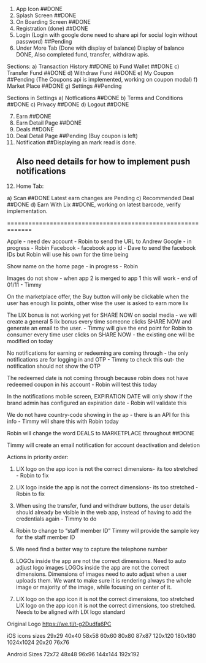 1. App Icon ##DONE
2. Splash Screen ##DONE
3. On Boarding Screen ##DONE
4. Registration (done) ##DONE
5. Login (Login with google done need to share api for social login without password) ##Pending
6. Under More Tab (Done with display of balance) Display of balance DONE, Also completed fund, transfer, withdraw apis.

Sections:
a) Transaction History ##DONE
b) Fund Wallet ##DONE
c) Transfer Fund ##DONE
d) Withdraw Fund ##DONE
e) My Coupon ##Pending (The Coupons api is implemented, working on coupon modal)
f) Market Place ##DONE
g) Settings ##Pending

Sections in Settings 
a) Notfications ##DONE
b) Terms and Conditions ##DONE
c) Privacy ##DONE
d) Logout ##DONE


7. Earn ##DONE 
8. Earn Detail Page ##DONE 
8. Deals ##DONE
9. Deal Detail Page ##Pending (Buy coupon is left)
11. Notification ##Displaying an mark read is done.
    ## Also need details for how to implement push notifications
12. Home Tab:

a) Scan
##DONE Latest earn changes are Pending
c) Recommended Deal
##DONE
d) Earn With Lix ##DONE, working on latest barcode, verify implementation.

=============================================================

Apple - need dev account - Robin to send the URL to Andrew
Google - in progress - Robin
Facebook - facebook app id - Dave to send the facebook IDs but Robin will use his own for the time being

Show name on the home page - in progress - Robin

Images do not show -   when app 2 is merged to app 1 this will work - end of 01/11 - Timmy

On the marketplace offer, the Buy button will only be clickable  when the user has enough lix points, other wise the user is asked to earn more lix

The LIX bonus is not working yet for SHARE NOW on social media - we will create a general 5 lix bonus every time someone clicks SHARE NOW and generate an email to the user. - Timmy will give the end point for Robin to consumer every time user clicks on SHARE NOW - the existing one will be modified on today

No notifications for earning or redeeming are coming through - the only notifications are for logging in and OTP - Timmy to check this out- the notification should not show the OTP

The redeemed date is not coming through because robin does not have redeemed coupon in his account - Robin will test this today

In the notifications mobile screen, EXPIRATION DATE will only show if the brand admin has configured an expiration date - Robin will validate this

We do not have country-code showing in the ap - there is an API for this info - Timmy will share this with Robin today

Robin will change the word DEALS to MARKETPLACE throughout ##DONE

Timmy will create an email notification for account deactivation and deletion

Actions in priority order: 
1. LIX logo on the app icon is not the correct dimensions- its too stretched - Robin to fix
2. LIX logo inside the app is not the correct dimensions- its too stretched - Robin to fix
3. When using the transfer, fund and withdraw buttons, the user details should already be visible in the web app, instead of having to add the credentials again - Timmy to do
4. Robin to change to “staff member ID” Timmy will provide the sample key for the staff member ID
5. We need find a better way to capture the telephone number

1. LOGOs inside the app are not the correct dimensions. Need to auto adjust logo images
LOGOs inside the app are not the correct dimensions. Dimensions of images need to auto adjust when a user uploads them. We want to make sure it is rendering always the whole image or majority of the image, while focusing on center of it.

2. LIX logo on the app icon it is not the correct dimensions, too stretched
LIX logo on the app icon it is not the correct dimensions, too stretched. Needs to be aligned with LIX logo standard

Original Logo
https://we.tl/t-g2Dudfa6PC

iOS icons sizes
29x29
40x40
58x58
60x60
80x80
87x87
120x120
180x180
1024x1024
20x20
76x76

Android Sizes
72x72
48x48
96x96
144x144
192x192